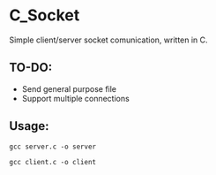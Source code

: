 # C_Socket

Simple client/server socket comunication, written in C.

## TO-DO:
* Send general purpose file
* Support multiple connections

## Usage:
`gcc server.c -o server`

`gcc client.c -o client`
